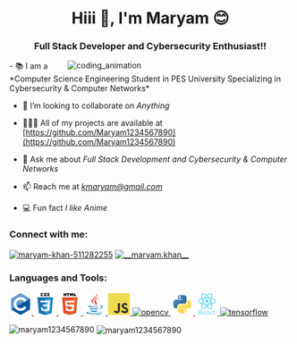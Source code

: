 <h1 align="center">Hiii 👋, I'm Maryam 😊</h1>
<h3 align="center">Full Stack Developer and Cybersecurity Enthusiast!!</h3>
<img align="right" alt="coding_animation" width="400" src="[https://camo.githubusercontent.com/c7e2ca28de4726d848194ebbb60d6f91ff1188a781fb370e0aa8dab942cc9c50/68747470733a2f2f6d69726f2e6d656469756d2e636f6d2f6d61782f313637302f312a5a53566d57476363317765454e6230536861775778772e676966](https://media.giphy.com/media/L1R1tvI9svkIWwpVYr/giphy.gif)" />
- 📚 I am a *Computer Science Engineering Student in PES University Specializing in Cybersecurity & Computer Networks*

- 🤩 I’m looking to collaborate on *Anything*

- 👩🏻‍💻 All of my projects are available at [https://github.com/Maryam1234567890](https://github.com/Maryam1234567890)

- 🧐 Ask me about *Full Stack Development and Cybersecurity & Computer Networks*

- 📫 Reach me at *kmaryam@gmail.com*

- 💻 Fun fact *I like Anime*

<h3 align="left">Connect with me:</h3>
<p align="left">
<a href="https://linkedin.com/in/maryam-khan-511282255" target="blank"><img align="center" src="https://raw.githubusercontent.com/rahuldkjain/github-profile-readme-generator/master/src/images/icons/Social/linked-in-alt.svg" alt="maryam-khan-511282255" height="30" width="40" /></a>
<a href="https://instagram.com/___maryam.khan___" target="blank"><img align="center" src="https://raw.githubusercontent.com/rahuldkjain/github-profile-readme-generator/master/src/images/icons/Social/instagram.svg" alt="__maryam.khan__" height="30" width="40" /></a>
</p>

<h3 align="left">Languages and Tools:</h3>
<p align="left"> <a href="https://www.cprogramming.com/" target="_blank" rel="noreferrer"> <img src="https://raw.githubusercontent.com/devicons/devicon/master/icons/c/c-original.svg" alt="c" width="40" height="40"/> </a> <a href="https://www.w3schools.com/css/" target="_blank" rel="noreferrer"> <img src="https://raw.githubusercontent.com/devicons/devicon/master/icons/css3/css3-original-wordmark.svg" alt="css3" width="40" height="40"/> </a> <a href="https://www.w3.org/html/" target="_blank" rel="noreferrer"> <img src="https://raw.githubusercontent.com/devicons/devicon/master/icons/html5/html5-original-wordmark.svg" alt="html5" width="40" height="40"/> </a> <a href="https://www.java.com" target="_blank" rel="noreferrer"> <img src="https://raw.githubusercontent.com/devicons/devicon/master/icons/java/java-original.svg" alt="java" width="40" height="40"/> </a> <a href="https://developer.mozilla.org/en-US/docs/Web/JavaScript" target="_blank" rel="noreferrer"> <img src="https://raw.githubusercontent.com/devicons/devicon/master/icons/javascript/javascript-original.svg" alt="javascript" width="40" height="40"/> </a> <a href="https://opencv.org/" target="_blank" rel="noreferrer"> <img src="https://www.vectorlogo.zone/logos/opencv/opencv-icon.svg" alt="opencv" width="40" height="40"/> </a> <a href="https://www.python.org" target="_blank" rel="noreferrer"> <img src="https://raw.githubusercontent.com/devicons/devicon/master/icons/python/python-original.svg" alt="python" width="40" height="40"/> </a> <a href="https://reactjs.org/" target="_blank" rel="noreferrer"> <img src="https://raw.githubusercontent.com/devicons/devicon/master/icons/react/react-original-wordmark.svg" alt="react" width="40" height="40"/> </a> <a href="https://www.tensorflow.org" target="_blank" rel="noreferrer"> <img src="https://www.vectorlogo.zone/logos/tensorflow/tensorflow-icon.svg" alt="tensorflow" width="40" height="40"/> </a> </p>

<p><img align="left" src="https://github-readme-stats.vercel.app/api/top-langs?username=maryam1234567890&show_icons=true&locale=en&layout=compact" alt="maryam1234567890" /></p>

<p>&nbsp;<img align="center" src="https://github-readme-stats.vercel.app/api?username=maryam1234567890&show_icons=true&locale=en" alt="maryam1234567890" /></p>
